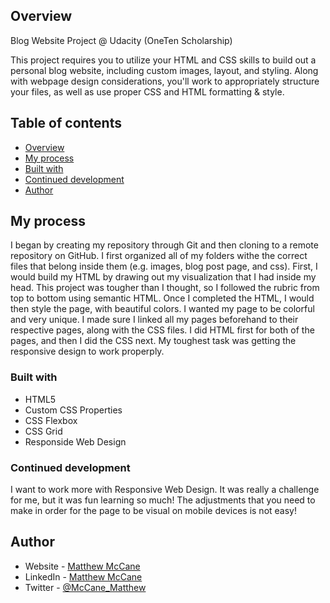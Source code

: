 ## Overview
Blog Website Project @ Udacity (OneTen Scholarship)

This project requires you to utilize your HTML and CSS skills to build out a personal blog website, including custom images, layout, and styling. Along with webpage design considerations, you'll work to appropriately structure your files, as well as use proper CSS and HTML formatting & style.


## Table of contents

- [Overview](#overview)
- [My process](#my-process)
- [Built with](#built-with)
- [Continued development](#continued-development)
- [Author](#author)

## My process

I began by creating my repository through Git and then cloning to a remote repository on GitHub. I first organized all of my folders withe the correct files that belong inside them (e.g. images, blog post page, and css). First, I would build my HTML by drawing out my visualization that I had inside my head. This project was tougher than I thought, so I followed the rubric from top to bottom using semantic HTML. Once I completed the HTML, I would then style the page, with beautiful colors. I wanted my page to be colorful and very unique. I made sure I linked all my pages beforehand to their respective pages, along with the CSS files. I did HTML first for both of the pages, and then I did the CSS next. My toughest task was getting the responsive design to work properply. 

### Built with

* HTML5
* Custom CSS Properties 
* CSS Flexbox
* CSS Grid
* Responside Web Design

### Continued development

I want to work more with Responsive Web Design. It was really a challenge for me, but it was fun learning so much! The adjustments that you need to make in order for the page to be visual on mobile devices is not easy!

## Author

- Website - [Matthew McCane](https://matthewmccane.blogspot.com)
- LinkedIn - [Matthew McCane](https://www.linkedin.com/in/matthewmccane/)
- Twitter - [@McCane_Matthew](https://www.twitter.com/mccane_matthew)